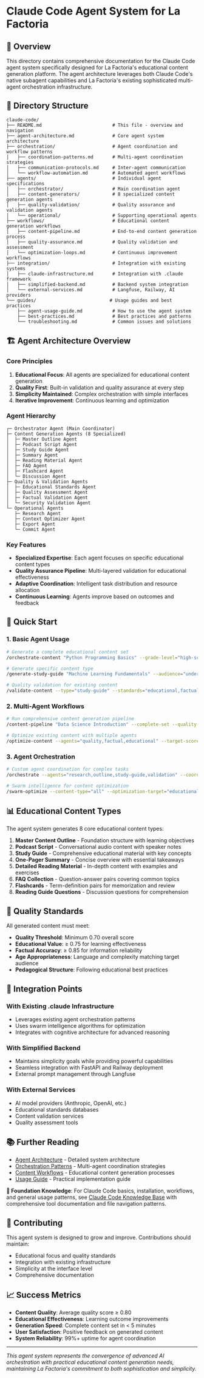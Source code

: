 # Claude Code Agent System for La Factoria

## 🎯 Overview

This directory contains comprehensive documentation for the Claude Code agent system specifically designed for La Factoria's educational content generation platform. The agent architecture leverages both Claude Code's native subagent capabilities and La Factoria's existing sophisticated multi-agent orchestration infrastructure.

## 📁 Directory Structure

```
claude-code/
├── README.md                          # This file - overview and navigation
├── agent-architecture.md              # Core agent system architecture
├── orchestration/                     # Agent coordination and workflow patterns
│   ├── coordination-patterns.md       # Multi-agent coordination strategies
│   ├── communication-protocols.md     # Inter-agent communication
│   └── workflow-automation.md         # Automated agent workflows
├── agents/                            # Individual agent specifications
│   ├── orchestrator/                  # Main coordination agent
│   ├── content-generators/            # 8 specialized content generation agents
│   ├── quality-validation/            # Quality assurance and validation agents
│   └── operational/                   # Supporting operational agents
├── workflows/                         # Educational content generation workflows
│   ├── content-pipeline.md            # End-to-end content generation process
│   ├── quality-assurance.md           # Quality validation and assessment
│   └── optimization-loops.md          # Continuous improvement workflows
├── integration/                       # Integration with existing systems
│   ├── claude-infrastructure.md       # Integration with .claude framework
│   ├── simplified-backend.md          # Backend system integration
│   └── external-services.md           # Langfuse, Railway, AI providers
└── guides/                           # Usage guides and best practices
    ├── agent-usage-guide.md           # How to use the agent system
    ├── best-practices.md              # Best practices and patterns
    └── troubleshooting.md             # Common issues and solutions
```

## 🏗️ Agent Architecture Overview

### Core Principles

1. **Educational Focus**: All agents are specialized for educational content generation
2. **Quality First**: Built-in validation and quality assurance at every step
3. **Simplicity Maintained**: Complex orchestration with simple interfaces
4. **Iterative Improvement**: Continuous learning and optimization

### Agent Hierarchy

```
┌─ Orchestrator Agent (Main Coordinator)
├─ Content Generation Agents (8 Specialized)
│  ├─ Master Outline Agent
│  ├─ Podcast Script Agent
│  ├─ Study Guide Agent
│  ├─ Summary Agent
│  ├─ Reading Material Agent
│  ├─ FAQ Agent
│  ├─ Flashcard Agent
│  └─ Discussion Agent
├─ Quality & Validation Agents
│  ├─ Educational Standards Agent
│  ├─ Quality Assessment Agent
│  ├─ Factual Validation Agent
│  └─ Security Validation Agent
└─ Operational Agents
   ├─ Research Agent
   ├─ Context Optimizer Agent
   ├─ Export Agent
   └─ Commit Agent
```

### Key Features

- **Specialized Expertise**: Each agent focuses on specific educational content types
- **Quality Assurance Pipeline**: Multi-layered validation for educational effectiveness
- **Adaptive Coordination**: Intelligent task distribution and resource allocation
- **Continuous Learning**: Agents improve based on outcomes and feedback

## 🚀 Quick Start

### 1. Basic Agent Usage

```bash
# Generate a complete educational content set
/orchestrate-content "Python Programming Basics" --grade-level="high-school" --duration="2-weeks"

# Generate specific content type
/generate-study-guide "Machine Learning Fundamentals" --audience="undergraduate"

# Quality validation for existing content
/validate-content --type="study-guide" --standards="educational,factual,age-appropriate"
```

### 2. Multi-Agent Workflows

```bash
# Run comprehensive content generation pipeline
/content-pipeline "Data Science Introduction" --complete-set --quality-validated

# Optimize existing content with multiple agents
/optimize-content --agents="quality,factual,educational" --target-score=0.85
```

### 3. Agent Orchestration

```bash
# Custom agent coordination for complex tasks
/orchestrate --agents="research,outline,study-guide,validation" --coordination="hierarchical"

# Swarm intelligence for content optimization
/swarm-optimize --content-type="all" --optimization-target="educational-effectiveness"
```

## 📊 Educational Content Types

The agent system generates 8 core educational content types:

1. **Master Content Outline** - Foundation structure with learning objectives
2. **Podcast Script** - Conversational audio content with speaker notes
3. **Study Guide** - Comprehensive educational material with key concepts
4. **One-Pager Summary** - Concise overview with essential takeaways
5. **Detailed Reading Material** - In-depth content with examples and exercises
6. **FAQ Collection** - Question-answer pairs covering common topics
7. **Flashcards** - Term-definition pairs for memorization and review
8. **Reading Guide Questions** - Discussion questions for comprehension

## 🎯 Quality Standards

All generated content must meet:

- **Quality Threshold**: Minimum 0.70 overall score
- **Educational Value**: ≥ 0.75 for learning effectiveness
- **Factual Accuracy**: ≥ 0.85 for information reliability
- **Age Appropriateness**: Language and complexity matching target audience
- **Pedagogical Structure**: Following educational best practices

## 🔗 Integration Points

### With Existing .claude Infrastructure

- Leverages existing agent orchestration patterns
- Uses swarm intelligence algorithms for optimization
- Integrates with cognitive architecture for advanced reasoning

### With Simplified Backend

- Maintains simplicity goals while providing powerful capabilities
- Seamless integration with FastAPI and Railway deployment
- External prompt management through Langfuse

### With External Services

- AI model providers (Anthropic, OpenAI, etc.)
- Educational standards databases
- Content validation services
- Quality assessment tools

## 📚 Further Reading

- [Agent Architecture](./agent-architecture.md) - Detailed system architecture
- [Orchestration Patterns](./orchestration/) - Multi-agent coordination strategies
- [Content Workflows](./workflows/) - Educational content generation processes
- [Usage Guide](./guides/agent-usage-guide.md) - Practical implementation guide

**🔗 Foundation Knowledge**: For Claude Code basics, installation, workflows, and general usage patterns, see [Claude Code Knowledge Base](../claude-code.md) with comprehensive tool documentation and file navigation patterns.

## 🤝 Contributing

This agent system is designed to grow and improve. Contributions should maintain:

- Educational focus and quality standards
- Integration with existing infrastructure
- Simplicity at the interface level
- Comprehensive documentation

## 📈 Success Metrics

- **Content Quality**: Average quality score ≥ 0.80
- **Educational Effectiveness**: Learning outcome improvements
- **Generation Speed**: Complete content set in < 5 minutes
- **User Satisfaction**: Positive feedback on generated content
- **System Reliability**: 99%+ uptime for agent coordination

---

*This agent system represents the convergence of advanced AI orchestration with practical educational content generation needs, maintaining La Factoria's commitment to both sophistication and simplicity.*
